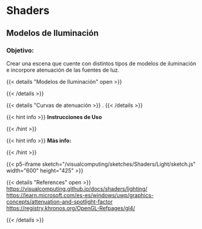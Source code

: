 # Shaders

## Modelos de Iluminación 

### Objetivo:
Crear una escena que cuente con distintos tipos de modelos de iluminación e incorpore atenuación de las fuentes de luz.


{{< details "Modelos de Iluminación" open >}}

{{< /details >}}

{{< details "Curvas de atenuación >}}
.
{{< /details >}}

{{< hint info >}}
**Instrucciones de Uso**  

{{< /hint >}}

{{< hint info >}}
**Más info:**

{{< /hint >}}

{{< p5-iframe sketch="/visualcomputing/sketches/Shaders/Light/sketch.js" width="600" height="425" >}}

{{< details "References" open >}}
  https://visualcomputing.github.io/docs/shaders/lighting/
  https://learn.microsoft.com/es-es/windows/uwp/graphics-concepts/attenuation-and-spotlight-factor
  https://registry.khronos.org/OpenGL-Refpages/gl4/

{{< /details >}}
